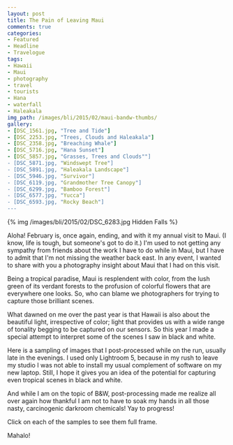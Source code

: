 ```yaml
---
layout: post
title: The Pain of Leaving Maui
comments: true
categories:
- Featured
- Headline
- Travelogue
tags:
- Hawaii
- Maui
- photography
- travel
- tourists
- Hana
- waterfall
- Haleakala
img_path: /images/bli/2015/02/maui-bandw-thumbs/
gallery:
- [DSC_1561.jpg, "Tree and Tide"]
- [DSC_2253.jpg, "Trees, Clouds and Haleakala"]
- [DSC_2358.jpg, "Breaching Whale"]
- [DSC_5716.jpg, "Hana Sunset"]
- [DSC_5857.jpg, "Grasses, Trees and Clouds""]
- [DSC_5871.jpg, "Windswept Tree"]
- [DSC_5891.jpg, "Haleakala Landscape"]
- [DSC_5946.jpg, "Survivor"]
- [DSC_6119.jpg, "Grandmother Tree Canopy"]
- [DSC_6299.jpg, "Bamboo Forest"]
- [DSC_6577.jpg, "Yucca"]
- [DSC_6593.jpg, "Rocky Beach"]
---
```


{% img /images/bli/2015/02/DSC_6283.jpg Hidden Falls %}

Aloha! February is, once again, ending, and with it my annual visit to Maui. (I know, life is tough, but someone's got to do it.) I'm used to not getting any sympathy from friends about the work I have to do while in Maui, but I have to admit that I'm not missing the weather back east. In any event, I wanted to share with you a photography insight about Maui that I had on this visit. 

<!--more-->

Being a tropical paradise, Maui is resplendent with color, from the lush green of its verdant forests to the profusion of colorful flowers that are everywhere one looks. So, who can blame we photographers for trying to capture those brilliant scenes.

What dawned on me over the past year is that Hawaii is also about the beautiful light, irrespective of color; light that provides us with a wide range of tonality begging to be captured on our sensors. So this year I made a special attempt to interpret some of the scenes I saw in black and white. 

Here is a sampling of images that I post-processed while on the run, usually late in the evenings. I used only Lightroom 5, because in my rush to leave my studio I was not able to install my usual complement of software on my new laptop. Still, I hope it gives you an idea of the potential for capturing even tropical scenes in black and white. 

And while I am on the topic of B&W, post-processing made me realize all over again how thankful I am not to have to soak my hands in all those nasty, carcinogenic darkroom chemicals! Yay to progress!

Click on each of the samples to see them full frame. 

Mahalo!


 
